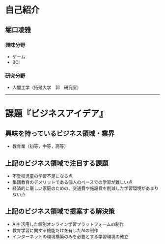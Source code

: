 # 自己紹介

## 堀口凌雅

### 興味分野

- ゲーム
- BCI

### 研究分野

- 人間工学（拓殖大学　郭　研究室）

* * *

# 課題『ビジネスアイデア』

## 興味を持っているビジネス領域・業界

- 教育業（初等，中等，高等）

## 上記のビジネス領域で注目する課題

- 不登校児童の学習不足になる点
- 集団教育のデメリットである個人のペースでの学習が難しい点
- 経済的に厳しい家庭のための、交通費や施設費を削減した学習環境があまりない点

## 上記のビジネス領域で提案する解決策

- AIを活用した個別オンライン学習プラットフォームの制作
- 教育学習に関する機能だけを有したAIの制作
- インターネットの環境構築のみを必要とする学習環境の確立



